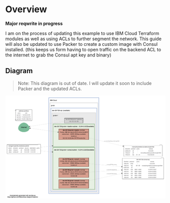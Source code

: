 # Overview

**Major reqwrite in progress**

I am on the process of updating this example to use IBM Cloud Terraform modules as well as using ACLs to further segment the network. This guide will also be updated to use Packer to create a custom image with Consul installed. (this keeps us form having to open traffic on the backend ACL to the internet to grab the Consul apt key and binary)

## Diagram

 > Note: This diagram is out of date. I will update it soon to include Packer and the updated ACLs.

![Deployment Diagram](consul-cluster-diagram.png)
